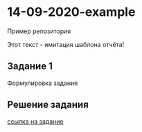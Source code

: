 # 14-09-2020-example
Пример репозитория

Этот текст - имитация шаблона отчёта!

## Задание 1

Формулировка задания

## Решение задания

[ссылка на задание](https://github.com/nzhukov/14-09-2020-example/1.png)

